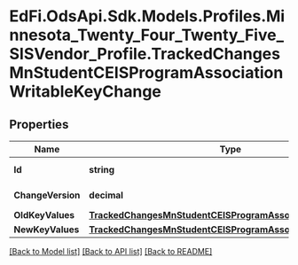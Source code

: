 # EdFi.OdsApi.Sdk.Models.Profiles.Minnesota_Twenty_Four_Twenty_Five_SISVendor_Profile.TrackedChangesMnStudentCEISProgramAssociationWritableKeyChange

## Properties

Name | Type | Description | Notes
------------ | ------------- | ------------- | -------------
**Id** | **string** | Resource identifier | [optional] 
**ChangeVersion** | **decimal** | Change version | [optional] 
**OldKeyValues** | [**TrackedChangesMnStudentCEISProgramAssociationWritableKey**](TrackedChangesMnStudentCEISProgramAssociationWritableKey.md) |  | [optional] 
**NewKeyValues** | [**TrackedChangesMnStudentCEISProgramAssociationWritableKey**](TrackedChangesMnStudentCEISProgramAssociationWritableKey.md) |  | [optional] 

[[Back to Model list]](../README.md#documentation-for-models) [[Back to API list]](../README.md#documentation-for-api-endpoints) [[Back to README]](../README.md)

